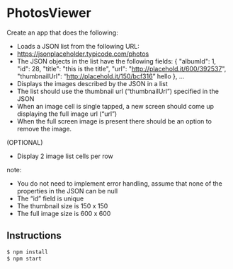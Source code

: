 # PhotosViewer

Create an app that does the following:

- Loads a JSON list from the following URL:
- <https://jsonplaceholder.typicode.com/photos>
- The JSON objects in the list have the following fields: { "albumId": 1, "id": 28, "title": "this is the title", "url": "<http://placehold.it/600/392537>", "thumbnailUrl": “<http://placehold.it/150/bcf316>” hello }, …
- Displays the images described by the JSON in a list
- The list should use the thumbnail url (“thumbnailUrl”) specified in the JSON
- When an image cell is single tapped, a new screen should come up displaying the full image url (“url”)
- When the full screen image is present there should be an option to remove the image.

(OPTIONAL)

- Display 2 image list cells per row

note:

- You do not need to implement error handling, assume that none of the properties in the JSON can be null
- The “id” field is unique
- The thumbnail size is 150 x 150
- The full image size is 600 x 600



## Instructions

```bash
$ npm install
$ npm start
```

